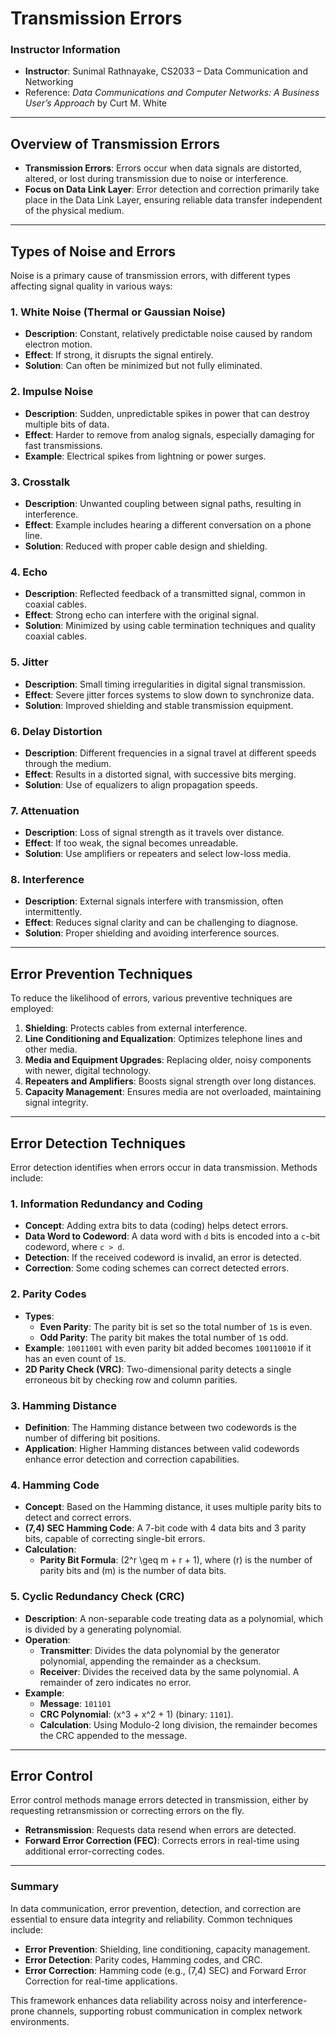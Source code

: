 # Transmission Errors

### Instructor Information
- **Instructor**: Sunimal Rathnayake, CS2033 – Data Communication and Networking
- Reference: *Data Communications and Computer Networks: A Business User’s Approach* by Curt M. White

---

## Overview of Transmission Errors

- **Transmission Errors**: Errors occur when data signals are distorted, altered, or lost during transmission due to noise or interference.
- **Focus on Data Link Layer**: Error detection and correction primarily take place in the Data Link Layer, ensuring reliable data transfer independent of the physical medium.

---

## Types of Noise and Errors

Noise is a primary cause of transmission errors, with different types affecting signal quality in various ways:

### 1. White Noise (Thermal or Gaussian Noise)
   - **Description**: Constant, relatively predictable noise caused by random electron motion.
   - **Effect**: If strong, it disrupts the signal entirely.
   - **Solution**: Can often be minimized but not fully eliminated.

### 2. Impulse Noise
   - **Description**: Sudden, unpredictable spikes in power that can destroy multiple bits of data.
   - **Effect**: Harder to remove from analog signals, especially damaging for fast transmissions.
   - **Example**: Electrical spikes from lightning or power surges.

### 3. Crosstalk
   - **Description**: Unwanted coupling between signal paths, resulting in interference.
   - **Effect**: Example includes hearing a different conversation on a phone line.
   - **Solution**: Reduced with proper cable design and shielding.

### 4. Echo
   - **Description**: Reflected feedback of a transmitted signal, common in coaxial cables.
   - **Effect**: Strong echo can interfere with the original signal.
   - **Solution**: Minimized by using cable termination techniques and quality coaxial cables.

### 5. Jitter
   - **Description**: Small timing irregularities in digital signal transmission.
   - **Effect**: Severe jitter forces systems to slow down to synchronize data.
   - **Solution**: Improved shielding and stable transmission equipment.

### 6. Delay Distortion
   - **Description**: Different frequencies in a signal travel at different speeds through the medium.
   - **Effect**: Results in a distorted signal, with successive bits merging.
   - **Solution**: Use of equalizers to align propagation speeds.

### 7. Attenuation
   - **Description**: Loss of signal strength as it travels over distance.
   - **Effect**: If too weak, the signal becomes unreadable.
   - **Solution**: Use amplifiers or repeaters and select low-loss media.

### 8. Interference
   - **Description**: External signals interfere with transmission, often intermittently.
   - **Effect**: Reduces signal clarity and can be challenging to diagnose.
   - **Solution**: Proper shielding and avoiding interference sources.

---

## Error Prevention Techniques

To reduce the likelihood of errors, various preventive techniques are employed:

1. **Shielding**: Protects cables from external interference.
2. **Line Conditioning and Equalization**: Optimizes telephone lines and other media.
3. **Media and Equipment Upgrades**: Replacing older, noisy components with newer, digital technology.
4. **Repeaters and Amplifiers**: Boosts signal strength over long distances.
5. **Capacity Management**: Ensures media are not overloaded, maintaining signal integrity.

---

## Error Detection Techniques

Error detection identifies when errors occur in data transmission. Methods include:

### 1. Information Redundancy and Coding
   - **Concept**: Adding extra bits to data (coding) helps detect errors.
   - **Data Word to Codeword**: A data word with `d` bits is encoded into a `c`-bit codeword, where `c > d`.
   - **Detection**: If the received codeword is invalid, an error is detected.
   - **Correction**: Some coding schemes can correct detected errors.

### 2. Parity Codes
   - **Types**:
     - **Even Parity**: The parity bit is set so the total number of `1`s is even.
     - **Odd Parity**: The parity bit makes the total number of `1`s odd.
   - **Example**: `10011001` with even parity bit added becomes `100110010` if it has an even count of `1`s.
   - **2D Parity Check (VRC)**: Two-dimensional parity detects a single erroneous bit by checking row and column parities.

### 3. Hamming Distance
   - **Definition**: The Hamming distance between two codewords is the number of differing bit positions.
   - **Application**: Higher Hamming distances between valid codewords enhance error detection and correction capabilities.

### 4. Hamming Code
   - **Concept**: Based on the Hamming distance, it uses multiple parity bits to detect and correct errors.
   - **(7,4) SEC Hamming Code**: A 7-bit code with 4 data bits and 3 parity bits, capable of correcting single-bit errors.
   - **Calculation**:
     - **Parity Bit Formula**: \(2^r \geq m + r + 1\), where \(r\) is the number of parity bits and \(m\) is the number of data bits.

### 5. Cyclic Redundancy Check (CRC)
   - **Description**: A non-separable code treating data as a polynomial, which is divided by a generating polynomial.
   - **Operation**:
     - **Transmitter**: Divides the data polynomial by the generator polynomial, appending the remainder as a checksum.
     - **Receiver**: Divides the received data by the same polynomial. A remainder of zero indicates no error.
   - **Example**:
     - **Message**: `101101`
     - **CRC Polynomial**: \(x^3 + x^2 + 1\) (binary: `1101`).
     - **Calculation**: Using Modulo-2 long division, the remainder becomes the CRC appended to the message.

---

## Error Control

Error control methods manage errors detected in transmission, either by requesting retransmission or correcting errors on the fly.

- **Retransmission**: Requests data resend when errors are detected.
- **Forward Error Correction (FEC)**: Corrects errors in real-time using additional error-correcting codes.

---

### Summary

In data communication, error prevention, detection, and correction are essential to ensure data integrity and reliability. Common techniques include:

- **Error Prevention**: Shielding, line conditioning, capacity management.
- **Error Detection**: Parity codes, Hamming codes, and CRC.
- **Error Correction**: Hamming code (e.g., (7,4) SEC) and Forward Error Correction for real-time applications.

This framework enhances data reliability across noisy and interference-prone channels, supporting robust communication in complex network environments.